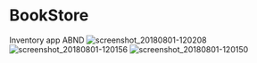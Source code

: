 # BookStore
Inventory app  ABND 
![screenshot_20180801-120208](https://user-images.githubusercontent.com/17669557/43691053-1cbd5640-9916-11e8-9896-d4b61e09ccc8.png)
![screenshot_20180801-120156](https://user-images.githubusercontent.com/17669557/43691066-5e032ca6-9916-11e8-9626-42daf1db4bb8.png)
![screenshot_20180801-120150](https://user-images.githubusercontent.com/17669557/43691073-7948fbd0-9916-11e8-91e2-c3345aa39b9e.png)
